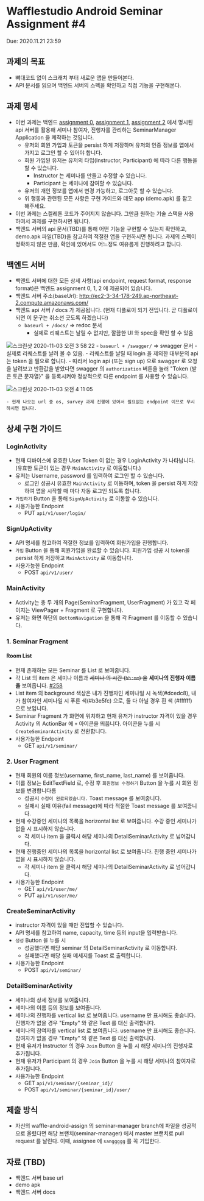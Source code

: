 # Wafflestudio Android Seminar Assignment #4
Due: 2020.11.21 23:59
## 과제의 목표
- 뼈대코드 없이 스크래치 부터 새로운 앱을 만들어본다.
- API 문서를 읽으며 백엔드 서버의 스펙을 확인하고 직접 기능을 구현해본다.

## 과제 명세
- 이번 과제는 백엔드 [assignment 0](../../backend/seminar0/assignment.md), [assignment 1](../../backend/seminar1/assignment.md), [assignment 2](../../backend/seminar2/assignment.md) 에서 명시된 api 서버를 활용해 세미나 참여자, 진행자를 관리하는 SeminarManager Application 을 제작하는 것입니다.
    - 유저의 회원 가입과 토큰을 persist 하게 저장하며 유저의 인증 정보를 앱에서 가지고 로그인 할 수 있어야 합니다.
    - 회원 가입된 유저는 유저의 타입(Instructor, Participant) 에 따라 다른 행동을 할 수 있습니다.
        - Instructor 는 세미나를 만들고 수정할 수 있습니다.
        - Participant 는 세미나에 참여할 수 있습니다.
    - 유저의 개인 정보를 앱에서 변경 가능하고, 로그아웃 할 수 있습니다.
    - 위 행동과 관련된 모든 사항은 구현 가이드와 데모 app (demo.apk) 를 참고 해주세요.
- 이번 과제는 스켈레톤 코드가 주어지지 않습니다. 그만큼 원하는 기술 스택을 사용하여서 과제를 구현하시면 됩니다.
- 백엔드 서버의 api 문서(TBD)를 통해 어떤 기능을 구현할 수 있는지 확인하고, demo.apk 파일(TBD)을 참고하여 적절한 앱을 구현하시면 됩니다. 과제의 스펙이 정확하지 않은 만큼, 확인에 있어서도 어느정도 여유롭게 진행하려고 합니다.


## 백엔드 서버
- 백엔드 서버에 대한 모든 상세 사항(api endpoint, request format, response format)은 백엔드 assignment 0, 1, 2 에 제공되어 있습니다.
- 백엔드 서버 주소(baseUrl): http://ec2-3-34-178-249.ap-northeast-2.compute.amazonaws.com/
- 백엔드 api 서버 / docs 가 제공됩니다. (현재 디플로이 되기 전입니다. 곧 디플로이 되면 이 문구는 취소선 긋도록 하겠습니다)
    - `baseurl + /docs/` => redoc 문서
        - 실제로 리퀘스트는 날릴 수 없지만, 깔끔한 UI 와 spec을 확인 할 수 있음
        
![스크린샷 2020-11-03 오전 3 58 22](https://user-images.githubusercontent.com/37951125/97907662-f51cdf80-1d88-11eb-8382-ef97b29d4da4.png)
    - `baseurl + /swagger/` => swagger 문서
        - 실제로 리퀘스트를 날려 볼 수 있음.
        - 리퀘스트를 날릴 때 login 을 제외한 대부분의 api 는 token 을 필요로 합니다.
        - 따라서 login api (또는 sign up) 으로 swagger 로 요청을 날려보고 반환값을 받았다면 swagger 의 `authorization` 버튼을 눌러 "Token {받은 토큰 문자열}" 을 등록시켜야 정상적으로 다른 endpoint 를 사용할 수 있습니다.
        
 ![스크린샷 2020-11-03 오전 4 11 05](https://user-images.githubusercontent.com/37951125/97908883-a708db80-1d8a-11eb-98d4-ebc8ad8f425a.png)

    - 현재 나오는 url 중 os, survey 과제 진행에 있어서 필요없는 endpoint 이므로 무시하시면 됩니다.
    

## 상세 구현 가이드

### LoginActivity
- 현재 디바이스에 유효한 User Token 이 없는 경우 LoginActivity 가 나타납니다. (유효한 토큰이 있는 경우 `MainActivity` 로 이동합니다.)
- 유저는 Username, password 를 입력하여 로그인 할 수 있습니다.
    - 로그인 성공시 유효한 `MainActivity` 로 이동하며, token 을 persist 하게 저장하여 앱을 시작할 때 마다 자동 로그인 되도록 합니다.
- `가입하기` Button 을 통해 `SignUpActivity` 로 이동할 수 있습니다.
- 사용가능한 Endpoint
    - PUT `api/v1/user/login/`

### SignUpActivity
- API 명세를 참고하여 적절한 정보를 입력하여 회원가입을 진행합니다.
- `가입` Button 을 통해 회원가입을 완료할 수 있습니다. 회원가입 성공 시 token을 persist 하게 저장하고 `MainActivity` 로 이동합니다.
- 사용가능한 Endpoint
    - POST `api/v1/user/`

### MainActivity
- Activity는 총 두 개의 Page(SeminarFragment, UserFragment) 가 있고 각 페이지는 ViewPager + Fragment 로 구현합니다.
- 유저는 화면 하단의 `BottomNavigation` 을 통해 각 Fragment 를 이동할 수 있습니다.

### 1. Seminar Fragment
#### Room List
- 현재 존재하는 모든 Seminar 를 List 로 보여줍니다.
- 각 List 의 item 은 세미나 이름과 ~~세미나 의 시간 (`hh:mm`) 을~~ **세미나의 진행자 이름을** 보여줍니다. [#258](https://github.com/wafflestudio/rookies/issues/258)
- List item 의 background 색상은 내가 진행자인 세미나일 시 녹색(#dcedc8), 내가 참여자인 세미나일 시 푸른 색(#b3e5fc) 으로, 둘 다 아닐 경우 흰 색 (#ffffff) 으로 보입니다.
- Seminar Fragment 가 화면에 위치하고 현재 유저가 instructor 자격이 있을 경우 Activity 의 ActionBar 에 `+` 아이콘을 띄웁니다. 아이콘을 누를 시 `CreateSeminarActivity` 로 전환합니다.
- 사용가능한 Endpoint
    - GET `api/v1/seminar/`

### 2. User Fragment
- 현재 회원의 이름 정보(username, first_name, last_name) 를 보여줍니다.
- 이름 정보는 EditTextField 로, 수정 후 `회원정보 수정하기` Button 을 누를 시 회원 정보를 변경합니다름
    - 성공시 `수정이 완료되었습니다.` Toast message 를 보여줍니다.
    - 실패시 실패 이유(fail message)에 따라 적절한 Toast message 를 보여줍니다.
- 현재 수강중인 세미나의 목록을 horizontal list 로 보여줍니다. 수강 중인 세미나가 없을 시 표시하지 않습니다.
    - 각 세미나 item 을 클릭시 해당 세미나의 DetailSeminarActivity 로 넘어갑니다.
- 현재 진행중인 세미나의 목록을 horizontal list 로 보여줍니다. 진행 중인 세미나가 없을 시 표시하지 않습니다.
    - 각 세미나 item 을 클릭시 해당 세미나의 DetailSeminarActivity 로 넘어갑니다.
- 사용가능한 Endpoint
    - GET `api/v1/user/me/`
    - PUT `api/v1/user/me/`

### CreateSeminarActivity
- instructor 자격이 있을 때만 진입할 수 있습니다.
- API 명세를 참고하여 name, capacity, time 등의 input을 입력받습니다.
- `생성`  Button 을 누를 시
    - 성공했다면 해당 seminar 의 DetailSeminarActivity 로 이동합니다.
    - 실패했다면 해당 실패 메세지를 Toast 로 출력합니다.
- 사용가능한 Endpoint
    - POST `api/v1/seminar/`

### DetailSeminarActivity
- 세미나의 상세 정보를 보여줍니다.
- 세미나의 이름 등의 정보를 보여줍니다.
- 세미나의 진행자를 vertical list 로 보여줍니다. username 만 표시해도 좋습니다. 진행자가 없을 경우 "Empty" 와 같은 Text 를 대신 출력합니다.
- 세미나의 참여자를 vertical list 로 보여줍니다. username 만 표시해도 좋습니다. 참여자가 없을 경우 "Empty" 와 같은 Text 를 대신 출력합니다.
- 현재 유저가 Instructor 의 경우 `Join` Button 을 누를 시 해당 세미나의 진행자로 추가됩니다.
- 현재 유저가 Participant 의 경우 `Join` Button 을 누를 시 해당 세미나의 참여자로 추가됩니다.
- 사용가능한 Endpoint
    - GET `api/v1/seminar/{seminar_id}/`
    - POST `api/v1/seminar/{seminar_id}/user/`

## **제출 방식**
- 자신의 waffle-android-assign 의 seminar-manager branch에 파일을 성공적으로 올렸다면 해당 브랜치(seminar-manager) 에서 master 브랜치로 pull request 를 날린다. 이때, assignee 에 `sanggggg` 를 꼭 기입한다.


## 자료 (TBD)
- 백엔드 서버 base url
- demo apk
- 백엔드 서버 docs

